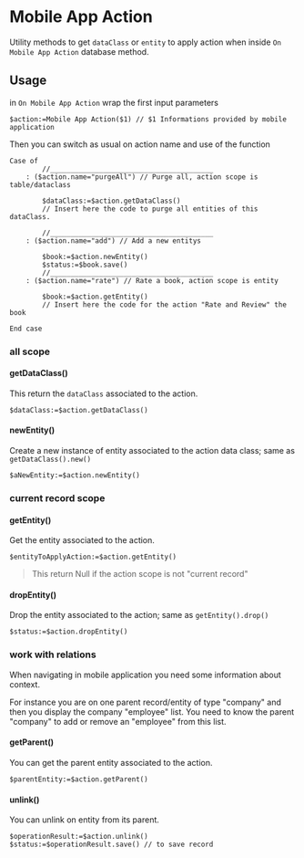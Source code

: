 <!-- $action:=Mobile App Action($1) with $1 Informations provided by mobile application in `On Mobile App Action` -->
# Mobile App Action

Utility methods to get `dataClass` or `entity` to apply action when inside `On Mobile App Action` database method.

## Usage

in `On Mobile App Action` wrap the first input parameters

```4d
$action:=Mobile App Action($1) // $1 Informations provided by mobile application
```

Then you can switch as usual on action name and use of the function

```4d
Case of
        //________________________________________
    : ($action.name="purgeAll") // Purge all, action scope is table/dataclass

        $dataClass:=$action.getDataClass()
        // Insert here the code to purge all entities of this dataClass.

        //________________________________________
    : ($action.name="add") // Add a new entitys

        $book:=$action.newEntity()
        $status:=$book.save()
        //________________________________________
    : ($action.name="rate") // Rate a book, action scope is entity

        $book:=$action.getEntity()
        // Insert here the code for the action "Rate and Review" the book

End case
```

### all scope

#### getDataClass()

This return the `dataClass`  associated to the action.

```4d
$dataClass:=$action.getDataClass()
```

#### newEntity()

Create a new instance of entity associated to the action data class; same as  `getDataClass().new()`

```4d
$aNewEntity:=$action.newEntity()
```

### current record scope

#### getEntity()

Get the entity associated to the action.

```4d
$entityToApplyAction:=$action.getEntity()
```

> This return Null if the action scope is not "current record" 

#### dropEntity()

Drop the entity associated to the action; same as  `getEntity().drop()`

```4d
$status:=$action.dropEntity()
```

### work with relations

When navigating in mobile application you need some information about context.

For instance you are on one parent record/entity of type "company" and then you display the company "employee" list. You need to know the parent "company" to add or remove an "employee" from this list.

#### getParent()

You can get the parent entity associated to the action.

 ```4d
$parentEntity:=$action.getParent()
```

#### unlink()

You can unlink on entity from its parent.

 ```4d
$operationResult:=$action.unlink()                    
$status:=$operationResult.save() // to save record
```
